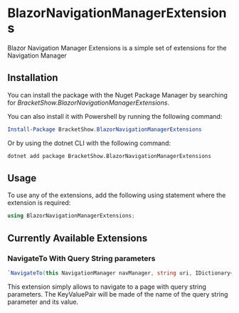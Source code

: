 # BlazorNavigationManagerExtensions
Blazor Navigation Manager Extensions is a simple set of extensions for the Navigation Manager

## Installation

You can install the package with the Nuget Package Manager by searching for *BracketShow.BlazorNavigationManagerExtensions*.

You can also install it with Powershell by running the following command:

```powershell
Install-Package BracketShow.BlazorNavigationManagerExtensions
```

Or by using the dotnet CLI with the following command:

```bash
dotnet add package BracketShow.BlazorNavigationManagerExtensions
```

## Usage

To use any of the extensions, add the following using statement where the extension is required:

```csharp
using BlazorNavigationManagerExtensions;
```

## Currently Available Extensions

### NavigateTo With Query String parameters
```csharp
`NavigateTo(this NavigationManager navManager, string uri, IDictionary<string, string> queryString, bool forceLoad = false)`
```

This extension simply allows to navigate to a page with query string parameters. The KeyValuePair will be made of the name of the query string parameter and its value.
